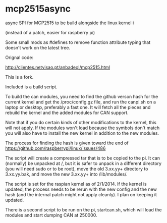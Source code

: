 mcp2515async
============

async SPI for MCP2515 to be build alongside the linux kernel i

(instead of a patch, easier for raspberry pi)

Some small mods as #defines to remove function attribute typing that doesn't work on the latest tree.

Orignal code:

http://clientes.netvisao.pt/anbadeol/mcp2515.html

This is a fork.

Included is a build script.

To build the can modules, you need to find the github verson hash for the current kernel and get the /proc/config.gz file, and run the canpi.sh on a laptop or desktop, preferably a fast one.  It will fetch all the pieces and rebuild the kernel and the added modules for CAN support.

Note that if you do certain kinds of other modifications to the kernel, this will not apply.  If the modules won't load because the symbols don't match you will also have to install the new kernel in addition to the new modules.

The process for finding the hash is given toward the end of https://github.com/raspberrypi/linux/issues/486

The script will create a compressed tar that is to be copied to the pi.  It can (normally) be unpacked at /, but it is safer to unpack in a different directory (you will need sudo or to be root), move the old 3.xx.yy+ directory to 3.xx.yy.bak, and move the new 3.xx.yy+ into /lib/modules/.

The script is set for the raspian kernel as of 2/1/2014.  If the kernel is updated, the process needs to be rerun with the new config and the new hash (and the internal patch might not apply cleanly).  I plan on keeping it updated.

There is a second script to be run on the pi, startcan.sh, which will load the modules and start dumping CAN at 250000.

